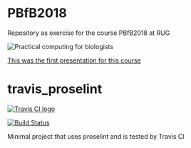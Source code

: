 # PBfB2018
Repository as exercise for the course PBfB2018 at RUG


![Practical computing for biologists](http://practicalcomputing.org/images/s_CoverShadow.png)

[This was the first presentation for this course](Presentation_Jan19_Anne_and_Kiran.pptx)

# travis_proselint

[![Travis CI logo](../travis_proselint/TravisCI.png)](https://travis-ci.org)

[![Build Status](https://travis-ci.org/richelbilderbeek/travis_proselint.svg?branch=master)](https://travis-ci.org/richelbilderbeek/travis_proselint)

Minimal project that uses proselint and is tested by Travis CI
